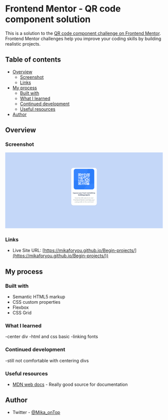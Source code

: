 # Frontend Mentor - QR code component solution

This is a solution to the [QR code component challenge on Frontend Mentor](https://www.frontendmentor.io/challenges/qr-code-component-iux_sIO_H). Frontend Mentor challenges help you improve your coding skills by building realistic projects. 

## Table of contents

- [Overview](#overview)
  - [Screenshot](#screenshot)
  - [Links](#links)
- [My process](#my-process)
  - [Built with](#built-with)
  - [What I learned](#what-i-learned)
  - [Continued development](#continued-development)
  - [Useful resources](#useful-resources)
- [Author](#author)

## Overview

### Screenshot

![](img/qrscreenshot.png)

### Links

- Live Site URL: [https://mikaforyou.github.io/Begin-projects/](https://mikaforyou.github.io/Begin-projects/))

## My process

### Built with

- Semantic HTML5 markup
- CSS custom properties
- Flexbox
- CSS Grid


### What I learned

-center div
-html and css basic
-linking fonts

### Continued development

-still not comfortable with centering divs

### Useful resources

- [MDN web docs](https://developer.mozilla.org/en-US/) - Really good source for documentation 

## Author
- Twitter - [@Mika_onTop](https://www.twitter.com/yourusername)

